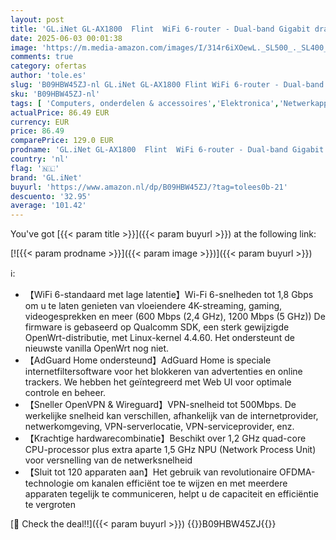 ```yaml
---
layout: post
title: 'GL.iNet GL-AX1800  Flint  WiFi 6-router - Dual-band Gigabit draadloze internetrouter | 5 x 1G Ethernet-poorten | Tot 120 apparaten | Geweldige OpenVPN- en WireGuard-snelheid | WPA3-beveiliging | MU-MIMO | 802.11ax'
date: 2025-06-03 00:01:38
image: 'https://m.media-amazon.com/images/I/314r6iXOewL._SL500_._SL400_.jpg'
comments: true
category: ofertas
author: 'tole.es'
slug: 'B09HBW45ZJ-nl GL.iNet GL-AX1800 Flint WiFi 6-router - Dual-band Gigabit...'
sku: 'B09HBW45ZJ-nl'
tags: [ 'Computers, onderdelen & accessoires','Elektronica','Netwerkapparaten','Routers','gl.inet','🇳🇱', ]
actualPrice: 86.49 EUR
currency: EUR
price: 86.49
comparePrice: 129.0 EUR
prodname: 'GL.iNet GL-AX1800  Flint  WiFi 6-router - Dual-band Gigabit draadloze internetrouter | 5 x 1G Ethernet-poorten | Tot 120 apparaten | Geweldige OpenVPN- en WireGuard-snelheid | WPA3-beveiliging | MU-MIMO | 802.11ax'
country: 'nl'
flag: '🇳🇱'
brand: 'GL.iNet'
buyurl: 'https://www.amazon.nl/dp/B09HBW45ZJ/?tag=tolees0b-21'
descuento: '32.95'
average: '101.42'
---
```


You've got [{{< param title >}}]({{< param buyurl >}}) at the following link:

[![{{< param prodname >}}]({{< param image >}})]({{< param buyurl >}})

ℹ️:

- 【WiFi 6-standaard met lage latentie】Wi-Fi 6-snelheden tot 1,8 Gbps om u te laten genieten van vloeiendere 4K-streaming, gaming, videogesprekken en meer (600 Mbps (2,4 GHz), 1200 Mbps (5 GHz)) De firmware is gebaseerd op Qualcomm SDK, een sterk gewijzigde OpenWrt-distributie, met Linux-kernel 4.4.60. Het ondersteunt de nieuwste vanilla OpenWrt nog niet.
- 【AdGuard Home ondersteund】AdGuard Home is speciale internetfiltersoftware voor het blokkeren van advertenties en online trackers. We hebben het geïntegreerd met Web UI voor optimale controle en beheer.
- 【Sneller OpenVPN & Wireguard】VPN-snelheid tot 500Mbps. De werkelijke snelheid kan verschillen, afhankelijk van de internetprovider, netwerkomgeving, VPN-serverlocatie, VPN-serviceprovider, enz.
- 【Krachtige hardwarecombinatie】Beschikt over 1,2 GHz quad-core CPU-processor plus extra aparte 1,5 GHz NPU (Network Process Unit) voor versnelling van de netwerksnelheid
- 【Sluit tot 120 apparaten aan】Het gebruik van revolutionaire OFDMA-technologie om kanalen efficiënt toe te wijzen en met meerdere apparaten tegelijk te communiceren, helpt u de capaciteit en efficiëntie te vergroten

[🛒 Check the deal!!]({{< param buyurl >}})
{{<world>}}B09HBW45ZJ{{</world>}}
